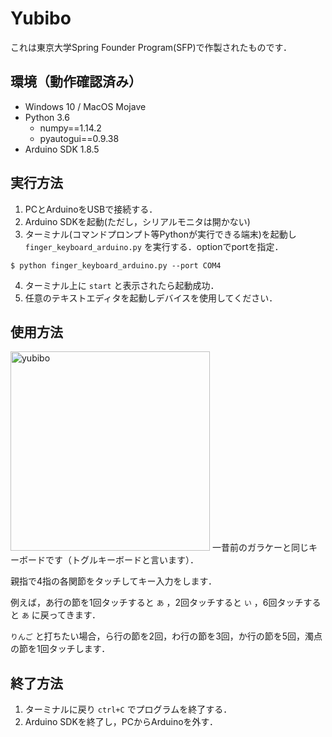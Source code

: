 # Yubibo
これは東京大学Spring Founder Program(SFP)で作製されたものです．

## 環境（動作確認済み）
- Windows 10 / MacOS Mojave
- Python 3.6
    - numpy==1.14.2
    - pyautogui==0.9.38
- Arduino SDK 1.8.5

## 実行方法
1. PCとArduinoをUSBで接続する．
2. Arduino SDKを起動(ただし，シリアルモニタは開かない)
3. ターミナル(コマンドプロンプト等Pythonが実行できる端末)を起動し ```finger_keyboard_arduino.py``` を実行する．optionでportを指定．
```
$ python finger_keyboard_arduino.py --port COM4
```
4. ターミナル上に ```start``` と表示されたら起動成功．
5. 任意のテキストエディタを起動しデバイスを使用してください．

## 使用方法
<img width="319" alt="yubibo" src="https://user-images.githubusercontent.com/38414956/57672240-3e87e500-7652-11e9-86b9-0eb394ba1795.png">
一昔前のガラケーと同じキーボードです（トグルキーボードと言います）．

親指で4指の各関節をタッチしてキー入力をします．

例えば，あ行の節を1回タッチすると `あ` ，2回タッチすると `い` ，6回タッチすると `あ` に戻ってきます．

```りんご``` と打ちたい場合，ら行の節を2回，わ行の節を3回，か行の節を5回，濁点の節を1回タッチします．

## 終了方法
1. ターミナルに戻り `ctrl+C` でプログラムを終了する．
2. Arduino SDKを終了し，PCからArduinoを外す．
